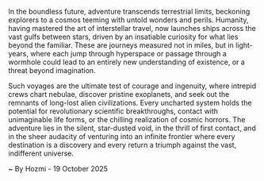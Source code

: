 
In the boundless future, adventure transcends terrestrial limits, beckoning explorers to a cosmos teeming with untold wonders and perils. Humanity, having mastered the art of interstellar travel, now launches ships across the vast gulfs between stars, driven by an insatiable curiosity for what lies beyond the familiar. These are journeys measured not in miles, but in light-years, where each jump through hyperspace or passage through a wormhole could lead to an entirely new understanding of existence, or a threat beyond imagination.

Such voyages are the ultimate test of courage and ingenuity, where intrepid crews chart nebulae, discover pristine exoplanets, and seek out the remnants of long-lost alien civilizations. Every uncharted system holds the potential for revolutionary scientific breakthroughs, contact with unimaginable life forms, or the chilling realization of cosmic horrors. The adventure lies in the silent, star-dusted void, in the thrill of first contact, and in the sheer audacity of venturing into an infinite frontier where every destination is a discovery and every return a triumph against the vast, indifferent universe.

~ By Hozmi - 19 October 2025

